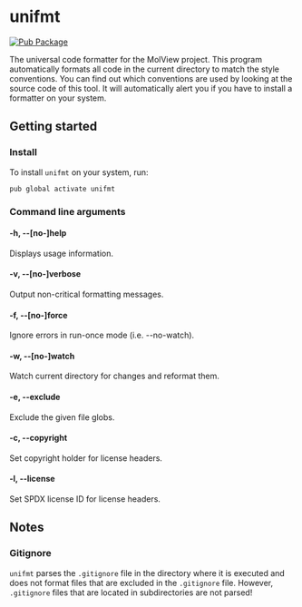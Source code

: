 unifmt
======
[![Pub Package](https://img.shields.io/pub/v/unifmt.svg)](https://pub.dartlang.org/packages/unifmt)

The universal code formatter for the MolView project. This program automatically
formats all code in the current directory to match the style conventions. You
can find out which conventions are used by looking at the source code of this
tool. It will automatically alert you if you have to install a formatter on your
system.

Getting started
---------------
### Install
To install `unifmt` on your system, run:
```
pub global activate unifmt
```

### Command line arguments
#### -h, --[no-]help
Displays usage information.

#### -v, --[no-]verbose
Output non-critical formatting messages.

#### -f, --[no-]force
Ignore errors in run-once mode (i.e. --no-watch).

#### -w, --[no-]watch
Watch current directory for changes and reformat them.

#### -e, --exclude
Exclude the given file globs.

#### -c, --copyright
Set copyright holder for license headers.

#### -l, --license
Set SPDX license ID for license headers.

Notes
-----
### Gitignore
`unifmt` parses the `.gitignore` file in the directory where it is executed
and does not format files that are excluded in the `.gitignore` file. However,
`.gitignore` files that are located in subdirectories are not parsed!
